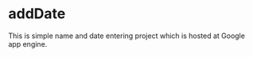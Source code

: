 addDate
=======

This is simple name and date entering project which is hosted at Google app engine. 
